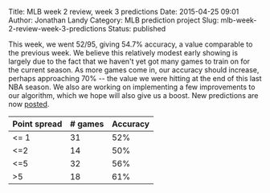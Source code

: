Title: MLB week 2 review, week 3 predictions
Date: 2015-04-25 09:01
Author: Jonathan Landy
Category: MLB prediction project
Slug: mlb-week-2-review-week-3-predictions
Status: published

This week, we went 52/95, giving 54.7% accuracy, a value comparable to the previous week. We believe this relatively modest early showing is largely due to the fact that we haven't yet got many games to train on for the current season. As more games come in, our accuracy should increase, perhaps approaching 70% -- the value we were hitting at the end of this last NBA season. We also are working on implementing a few improvements to our algorithm, which we hope will also give us a boost. New predictions are now [posted](http://efavdb.com/weekly-nba-predictions/).

| Point spread | # games | Accuracy |
| -- | -- | -- |
| <= 1 | 31 | 52% |
| <=2 | 14 | 50% |
| <=5 | 32 | 56% |
| >5 | 18 | 61% |